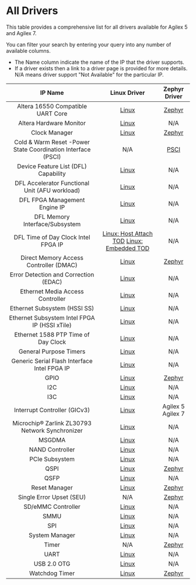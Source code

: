 # All Drivers

This table provides a comprehensive list for all drivers available for Agilex 5 and Agilex 7. 

You can filter your search by entering your query into any number of available columns.

- The Name column indicate the name of the IP that the driver supports.
- If a driver exists then a link to a driver page is provided for more details. N/A means driver support "Not Available" for the particular IP.

| **IP Name** | Linux Driver | Zephyr Driver |
| :-------:|:-----------------:|:----------:|
| Altera 16550 Compatible UART Core                            | <a href="../linux-dfl/uart_16550/uart_16550.md" target="_blank">Linux</a> | <a href="../zephyr-embedded/uart/uart.md" target="_blank">Zephyr</a> |
| Altera Hardware Monitor                                      | <a href="../linux-embedded/hwmon/hwmon.md" target="_blank">Linux</a> | N/A                                                          |
| Clock Manager                                                | <a href="../linux-embedded/clock_manager/clock_manager.md" target="_blank">Linux</a> | <a href="../zephyr-embedded/clock_manager/clock_manager.md" target="_blank">Zephyr</a> |
| Cold & Warm Reset -Power State Coordination Interface (PSCI) | N/A                                                          | <a href="../zephyr-embedded/psci/psci.md" target="_blank">PSCI</a> |
| Device Feature List (DFL) Capability                         | <a href="../linux-dfl/dfl/dfl.md" target="_blank">Linux</a>  | N/A                                                          |
| DFL Accelerator Functional Unit (AFU workload)               | <a href="../linux-dfl/dfl_afu/dfl_afu.md" target="_blank">Linux</a> | N/A                                                          |
| DFL FPGA Management Engine IP                                | <a href="../linux-dfl/dfl_fme/dfl_fme.md" target="_blank">Linux</a> | N/A                                                          |
| DFL Memory Interface/Subsystem                               | <a href="../linux-dfl/dfl_emif/dfl_emif.md" target="_blank">Linux</a> | N/A                                                          |
| DFL Time of Day Clock Intel FPGA IP                          | <a href="../linux-dfl/ptp_dfl_tod/ptp_dfl_tod.md" target="_blank">Linux: Host Attach TOD</a>   <a href="../linux-embedded/ptp_dfl_tod/ptp_dfl_tod.md" target="_blank">Linux: Embedded TOD</a> | N/A                                                          |
| Direct Memory Access Controller (DMAC)                       | <a href="../linux-embedded/dma/dma.md" target="_blank">Linux</a> | <a href="../zephyr-embedded/dma/dma.md" target="_blank">Zephyr</a> |
| Error Detection and Correction (EDAC)                        | <a href="../linux-embedded/edac/edac.md" target="_blank">Linux</a> | N/A                                                          |
| Ethernet Media Access Controller                             | <a href="../linux-embedded/emac/emac.md" target="_blank">Linux</a> | N/A                                                          |
| Ethernet Subsystem (HSSI SS)                                 | <a href="../linux-embedded/hssi/hssi.md" target="_blank">Linux</a> | N/A                                                          |
| Ethernet Subsystem Intel FPGA IP (HSSI xTile)                | <a href="../linux-embedded/hssi_xtile/hssi_xtile.md" target="_blank">Linux</a> | N/A                                                          |
| Ethernet 1588 PTP Time of Day Clock                          | <a href="../linux-dfl/ptp_dfl_tod/ptp_dfl_tod.md" target="_blank">Linux</a> | N/A                                                          |
| General Purpose Timers                                       | <a href="../linux-embedded/apb_timers/apb_timers.md" target="_blank">Linux</a> | N/A                                                          |
| Generic Serial Flash Interface Intel FPGA IP                 | <a href="../linux-dfl/spi_altera_dfl/spi_altera_dfl.md" target="_blank">Linux</a> | N/A                                                          |
| GPIO                                                         | <a href="../linux-embedded/gpio/gpio.md" target="_blank">Linux</a> | <a href="../zephyr-embedded/gpio/gpio.md" target="_blank">Zephyr</a> |
| I2C                                                          | <a href="../linux-embedded/i2c/i2c.md" target="_blank">Linux</a> | N/A                                                          |
| I3C                                                          | <a href="../linux-embedded/i3c/i3c.md" target="_blank">Linux</a> | N/A                                                          |
| Interrupt Controller (GICv3)                                 | <a href="../linux-embedded/interrupt_controller_GICv3/irq_gic_v3.md" target="_blank">Linux</a> | Agilex 5   Agilex 7                                          |
| Microchip® Zarlink ZL30793 Network Synchronizer              | <a href="../linux-embedded/zarlink_clock_synchronizer/zarlink_clock_synchronizer.md" target="_blank">Linux</a> | N/A                                                          |
| MSGDMA                                                       | <a href="../linux-embedded/dma/msgdma/msgdma.md" target="_blank">Linux</a> | N/A                                                          |
| NAND Controller                                              | <a href="../linux-embedded/nand/nand.md" target="_blank">Linux</a> | N/A                                                          |
| PCIe Subsystem                                               | <a href="../linux-dfl/dfl-pci/dfl-pcie.md" target="_blank">Linux</a> | N/A                                                          |
| QSPI                                                         | <a href="../linux-embedded/qspi/qspi.md" target="_blank">Linux</a> | <a href="../zephyr-embedded/qspi/qspi.md" target="_blank">Zephyr</a> |
| QSFP                                                         | <a href="../linux-embedded/qsfp/qsfp.md" target="_blank">Linux</a> | N/A                                                          |
| Reset Manager                                                | <a href="../linux-embedded/reset_manager/reset_manager.md" target="_blank">Linux</a> | <a href="../zephyr-embedded/reset_manager/reset_manager.md" target="_blank">Zephyr</a> |
| Single Error Upset (SEU)                                     | N/A                                                          | <a href="../zephyr-embedded/seu/seu.md" target="_blank">Zephyr</a> |
| SD/eMMC Controller                                           | <a href="../linux-embedded/sd-emmc/sd-emmc.md" target="_blank">Linux</a> | N/A                                                          |
| SMMU                                                         | <a href="../linux-embedded/smmu/smmu.md" target="_blank">Linux</a> | N/A                                                          |
| SPI                                                          | <a href="../linux-embedded/spi/spi.md" target="_blank">Linux</a> | N/A                                                          |
| System Manager                                               | <a href="../linux-embedded/system_manager/system_manager.md" target="_blank">Linux</a> | N/A                                                          |
| Timer                                                        | N/A                                                          | <a href="../zephyr-embedded/timer/timer.md" target="_blank">Zephyr</a> |
| UART                                                         | <a href="../linux-embedded/uart/uart.md" target="_blank">Linux</a> | N/A                                                          |
| USB 2.0 OTG                                                  | <a href="../linux-embedded/usb2_0_otg/usb2_0_otg.md" target="_blank">Linux</a> | N/A                                                          |
| Watchdog Timer                                               | <a href="../linux-embedded/watchdog_timers/watchdog_timers.md" target="_blank">Linux</a> | <a href="../zephyr-embedded/watchdog/watchdog.md" target="_blank">Zephyr</a> |
